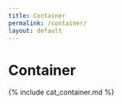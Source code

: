 ```yaml
---
title: Container
permalink: /container/
layout: default
---
```


# Container

{% include cat_container.md %}

